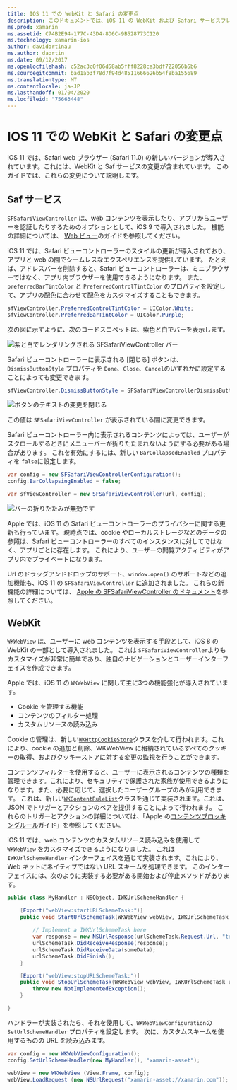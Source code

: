 ```yaml
---
title: IOS 11 での WebKit と Safari の変更点
description: このドキュメントでは、iOS 11 の WebKit および Safari サービスフレームワークに加えられた変更について説明します。 SFSafariViewController のスタイル更新と WKWebView の新機能について説明します。
ms.prod: xamarin
ms.assetid: C74B2E94-177C-43D4-8D6C-9B528773C120
ms.technology: xamarin-ios
author: davidortinau
ms.author: daortin
ms.date: 09/12/2017
ms.openlocfilehash: c52ac3c0f06d58ab5fff8228ca3bdf722056b5b6
ms.sourcegitcommit: bad1ab3f78d7f94d48511666626b54f8ba155689
ms.translationtype: MT
ms.contentlocale: ja-JP
ms.lasthandoff: 01/04/2020
ms.locfileid: "75663448"
---
```

# <a name="webkit-and-safari-changes-in-ios-11"></a>IOS 11 での WebKit と Safari の変更点

iOS 11 では、Safari web ブラウザー (Safari 11.0) の新しいバージョンが導入されています。これには、WebKit と Saf サービスの変更が含まれています。 このガイドでは、これらの変更について説明します。

## <a name="safariservices"></a>Saf サービス

`SFSafariViewController` は、web コンテンツを表示したり、アプリからユーザーを認証したりするためのオプションとして、iOS 9 で導入されました。 機能の詳細については、 [Web ビュー](~/ios/user-interface/controls/webview.md#sfsafariviewcontroller)のガイドを参照してください。

iOS 11 では、Safari ビューコントローラーのスタイルの更新が導入されており、アプリと web の間でシームレスなエクスペリエンスを提供しています。 たとえば、アドレスバーを削除すると、Safari ビューコントローラーは、ミニブラウザーではなく、アプリ内ブラウザーを使用できるようになります。 また、`preferredBarTintColor` と `PreferredControlTintColor` のプロパティを設定して、アプリの配色に合わせて配色をカスタマイズすることもできます。

```csharp
sfViewController.PreferredControlTintColor = UIColor.White;
sfViewController.PreferredBarTintColor = UIColor.Purple;
```

次の図に示すように、次のコードスニペットは、紫色と白でバーを表示します。

![紫と白でレンダリングされる SFSafariViewController バー](web-images/image1.png)

Safari ビューコントローラーに表示される [閉じる] ボタンは、`DismissButtonStyle` プロパティを `Done`、`Close`、`Cancel`のいずれかに設定することによっても変更できます。

```csharp
sfViewController.DismissButtonStyle = SFSafariViewControllerDismissButtonStyle.Close;
```

![ボタンのテキストの変更を閉じる](web-images/image2.png)

この値は `SFSafariViewController` が表示されている間に変更できます。

Safari ビューコントローラー内に表示されるコンテンツによっては、ユーザーがスクロールするときにメニューバーが折りたたまれないようにする必要がある場合があります。 これを有効にするには、新しい `BarCollapsedEnabled` プロパティを `false`に設定します。

```csharp
var config = new SFSafariViewControllerConfiguration();
config.BarCollapsingEnabled = false;

var sfViewController = new SFSafariViewController(url, config);
```

![バーの折りたたみが無効です](web-images/image3.png)

Apple では、iOS 11 の Safari ビューコントローラーのプライバシーに関する更新も行っています。 現時点では、cookie やローカルストレージなどのデータの参照は、Safari ビューコントローラーのすべてのインスタンスに対してではなく、アプリごとに存在します。 これにより、ユーザーの閲覧アクティビティがアプリ内でプライベートになります。

Url のドラッグアンドドロップのサポート、`window.open()` のサポートなどの追加機能も、iOS 11 の `SFSafariViewController` に追加されました。 これらの新機能の詳細については、 [Apple の SFSafariViewController のドキュメント](https://developer.apple.com/documentation/safariservices/sfsafariviewcontroller?changes=latest_minor)を参照してください。

## <a name="webkit"></a>WebKit

`WKWebView` は、ユーザーに web コンテンツを表示する手段として、iOS 8 の WebKit の一部として導入されました。 これは `SFSafariViewController`よりもカスタマイズが非常に簡単であり、独自のナビゲーションとユーザーインターフェイスを作成できます。

Apple では、iOS 11 の `WKWebView` に関して主に3つの機能強化が導入されています。 

- Cookie を管理する機能
- コンテンツのフィルター処理
- カスタムリソースの読み込み

Cookie の管理は、新しい[`WKHttpCookieStore`](https://developer.apple.com/documentation/webkit/wkhttpcookiestore)クラスを介して行われます。これにより、cookie の追加と削除、WKWebView に格納されているすべてのクッキーの取得、およびクッキーストアに対する変更の監視を行うことができます。

コンテンツフィルターを使用すると、ユーザーに表示されるコンテンツの種類を管理できます。これにより、セキュリティで保護された家族が使用できるようになります。また、必要に応じて、選択したユーザーグループのみが利用できます。 これは、新しい[`WKContentRuleList`](https://developer.apple.com/documentation/webkit/wkcontentrulelist)クラスを通じて実装されます。これは、JSON でトリガーとアクションのペアを提供することによって行われます。 これらのトリガーとアクションの詳細については、「Apple の[コンテンツブロッキングルール](https://developer.apple.com/library/content/documentation/Extensions/Conceptual/ContentBlockingRules/Introduction/Introduction.html)ガイド」を参照してください。

iOS 11 では、web コンテンツのカスタムリソース読み込みを使用して `WKWebView` をカスタマイズできるようになりました。 これは `IWKUrlSchemeHandler` インターフェイスを通じて実装されます。これにより、Web キットにネイティブではない URL スキームを処理できます。 このインターフェイスには、次のように実装する必要がある開始および停止メソッドがあります。

```csharp
public class MyHandler : NSObject, IWKUrlSchemeHandler {

    [Export("webView:startURLSchemeTask:")]
    public void StartUrlSchemeTask(WKWebView webView, IWKUrlSchemeTask urlSchemeTask){
        
        // Implement a IWKUrlSchemeTask here
        var response = new NSUrlResponse(urlSchemeTask.Request.Url, "text/html", ContentLength, null);
        urlSchemeTask.DidReceiveResponse(response);
        urlSchemeTask.DidReceiveData(someData);
        urlSchemeTask.DidFinish();
    }

    [Export("webView:stopURLSchemeTask:")]
    public void StopUrlSchemeTask(WKWebView webView, IWKUrlSchemeTask urlSchemeTask){
        throw new NotImplementedException();
    }

}
``` 

ハンドラーが実装されたら、それを使用して、`WKWebViewConfiguration`の `SetUrlSchemeHandler` プロパティを設定します。 次に、カスタムスキームを使用するものの URL を読み込みます。

```csharp
var config = new WKWebViewConfiguration();
config.SetUrlSchemeHandler(new MyHandler(), "xamarin-asset");

webView = new WKWebView (View.Frame, config);
webView.LoadRequest (new NSUrlRequest("xamarin-asset://xamarin.com"));
```
